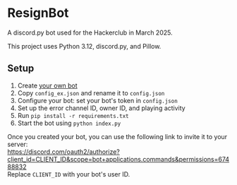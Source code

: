 # ResignBot
A discord.py bot used for the Hackerclub in March 2025.

This project uses Python 3.12, discord.py, and Pillow.

## Setup
1. Create [your own bot](https://discord.com/developers/applications)
2. Copy `config_ex.json` and rename it to `config.json`
3. Configure your bot: set your bot's token in `config.json`
4. Set up the error channel ID, owner ID, and playing activity
5. Run `pip install -r requirements.txt`
6. Start the bot using `python index.py`

Once you created your bot, you can use the following link to invite it to your server:<br>
https://discord.com/oauth2/authorize?client_id=CLIENT_ID&scope=bot+applications.commands&permissions=67488832 <br>
Replace `CLIENT_ID` with your bot's user ID.